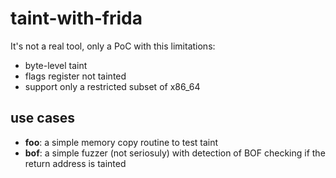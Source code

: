 # taint-with-frida

It's not a real tool, only a PoC with this limitations:

 + byte-level taint
 + flags register not tainted
 + support only a restricted subset of x86_64

## use cases

+ **foo**: a simple memory copy routine to test taint
+ **bof**: a simple fuzzer (not seriosuly) with detection of BOF checking if the return address is tainted
